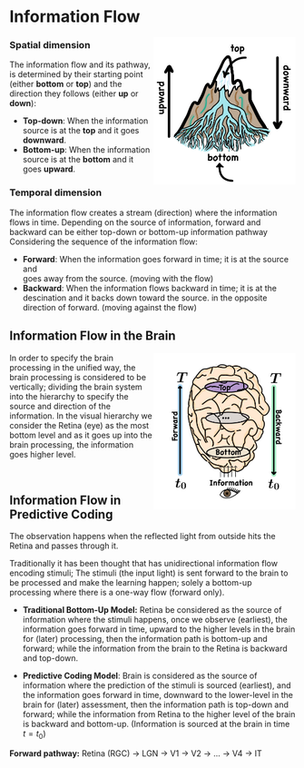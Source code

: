 <h1> Information Flow </h1>
  
  <img src="images/Flow.png" width="250" align="right"/>
  
  <h3>Spatial dimension</h3>
  
  The information flow and its pathway, is determined by their starting point 
  (either **bottom** or **top**) and the direction they follows (either **up** or **down**):
  * **Top-down**: When the information source is at the **top** and it goes **downward**.
  * **Bottom-up**: When the information source is at the **bottom** and it goes **upward**. 

  <h3>Temporal dimension</h3>

  The information flow creates a stream (direction) where the information
  flows in time. Depending on the source of information, forward and backward 
  can be either top-down or bottom-up information pathway Considering the sequence of the
  information flow:
  * **Forward**: When the information goes forward in time; it is at the source and  
  goes away from the source. (moving with the flow)
  * **Backward**: When the information flows backward in time; it is at the descination
    and it backs down toward the source. in the opposite direction of forward. (moving against the flow)

  <summary> <h2> 
  Information Flow in the Brain
  </h2></summary>

  <img src="images/brain_flow.png" width="250" align="right"/>

  In order to specify the brain processing in the unified way, the brain processing 
  is considered to be vertically; dividing the brain system into 
  the hierarchy to specify the source and direction of the information.
  In the visual hierarchy we consider the Retina (eye) as the most bottom level
  and as it goes up into the brain processing, the information goes higher level.


<br>


<h2> 
  Information Flow in Predictive Coding
</h2>

  The observation happens when the reflected light from outside hits 
  the Retina and passes through it.
  
  Traditionally it has been thought that has unidirectional information flow encoding stimuli; 
  The stimuli (the input light) is sent forward to the brain to be processed and make the learning 
  happen; solely a bottom-up processing where there is a one-way flow 
  (forward only).

  * **Traditional Bottom-Up Model:** Retina be considered as the source of information where the stimuli 
  happens, once we observe (earliest), the information goes forward in time,
  upward to the higher levels in the brain for (later) processing, then the 
  information path is bottom-up and forward; while the information from the brain
  to the Retina is backward and top-down. 


  * **Predictive Coding Model**: Brain is considered as the source of information where the prediction of
    the stimuli is sourced (earliest), and the information goes forward in time,
    downward to the lower-level in the brain for (later) assessment, then the
    information path is top-down and forward; while the information from Retina to
    the higher level of the brain is backward and bottom-up. (Information is sourced at the brain in time $t=t_0$)
  
  **Forward pathway:** Retina (RGC) → LGN → V1 → V2 → ... → V4 → IT
  
